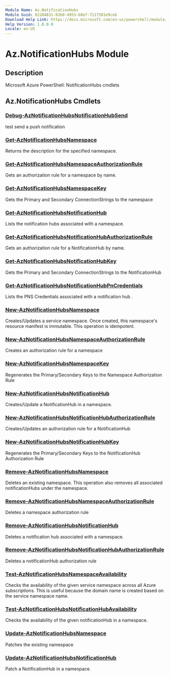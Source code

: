 ```yaml
---
Module Name: Az.NotificationHubs
Module Guid: 02284831-82b0-4953-b8e7-f117581e9ceb
Download Help Link: https://docs.microsoft.com/en-us/powershell/module/az.notificationhubs
Help Version: 1.0.0.0
Locale: en-US
---
```


# Az.NotificationHubs Module
## Description
Microsoft Azure PowerShell: NotificationHubs cmdlets

## Az.NotificationHubs Cmdlets
### [Debug-AzNotificationHubsNotificationHubSend](Debug-AzNotificationHubsNotificationHubSend.md)
test send a push notification

### [Get-AzNotificationHubsNamespace](Get-AzNotificationHubsNamespace.md)
Returns the description for the specified namespace.

### [Get-AzNotificationHubsNamespaceAuthorizationRule](Get-AzNotificationHubsNamespaceAuthorizationRule.md)
Gets an authorization rule for a namespace by name.

### [Get-AzNotificationHubsNamespaceKey](Get-AzNotificationHubsNamespaceKey.md)
Gets the Primary and Secondary ConnectionStrings to the namespace

### [Get-AzNotificationHubsNotificationHub](Get-AzNotificationHubsNotificationHub.md)
Lists the notification hubs associated with a namespace.

### [Get-AzNotificationHubsNotificationHubAuthorizationRule](Get-AzNotificationHubsNotificationHubAuthorizationRule.md)
Gets an authorization rule for a NotificationHub by name.

### [Get-AzNotificationHubsNotificationHubKey](Get-AzNotificationHubsNotificationHubKey.md)
Gets the Primary and Secondary ConnectionStrings to the NotificationHub

### [Get-AzNotificationHubsNotificationHubPnCredentials](Get-AzNotificationHubsNotificationHubPnCredentials.md)
Lists the PNS Credentials associated with a notification hub .

### [New-AzNotificationHubsNamespace](New-AzNotificationHubsNamespace.md)
Creates/Updates a service namespace.
Once created, this namespace's resource manifest is immutable.
This operation is idempotent.

### [New-AzNotificationHubsNamespaceAuthorizationRule](New-AzNotificationHubsNamespaceAuthorizationRule.md)
Creates an authorization rule for a namespace

### [New-AzNotificationHubsNamespaceKey](New-AzNotificationHubsNamespaceKey.md)
Regenerates the Primary/Secondary Keys to the Namespace Authorization Rule

### [New-AzNotificationHubsNotificationHub](New-AzNotificationHubsNotificationHub.md)
Creates/Update a NotificationHub in a namespace.

### [New-AzNotificationHubsNotificationHubAuthorizationRule](New-AzNotificationHubsNotificationHubAuthorizationRule.md)
Creates/Updates an authorization rule for a NotificationHub

### [New-AzNotificationHubsNotificationHubKey](New-AzNotificationHubsNotificationHubKey.md)
Regenerates the Primary/Secondary Keys to the NotificationHub Authorization Rule

### [Remove-AzNotificationHubsNamespace](Remove-AzNotificationHubsNamespace.md)
Deletes an existing namespace.
This operation also removes all associated notificationHubs under the namespace.

### [Remove-AzNotificationHubsNamespaceAuthorizationRule](Remove-AzNotificationHubsNamespaceAuthorizationRule.md)
Deletes a namespace authorization rule

### [Remove-AzNotificationHubsNotificationHub](Remove-AzNotificationHubsNotificationHub.md)
Deletes a notification hub associated with a namespace.

### [Remove-AzNotificationHubsNotificationHubAuthorizationRule](Remove-AzNotificationHubsNotificationHubAuthorizationRule.md)
Deletes a notificationHub authorization rule

### [Test-AzNotificationHubsNamespaceAvailability](Test-AzNotificationHubsNamespaceAvailability.md)
Checks the availability of the given service namespace across all Azure subscriptions.
This is useful because the domain name is created based on the service namespace name.

### [Test-AzNotificationHubsNotificationHubAvailability](Test-AzNotificationHubsNotificationHubAvailability.md)
Checks the availability of the given notificationHub in a namespace.

### [Update-AzNotificationHubsNamespace](Update-AzNotificationHubsNamespace.md)
Patches the existing namespace

### [Update-AzNotificationHubsNotificationHub](Update-AzNotificationHubsNotificationHub.md)
Patch a NotificationHub in a namespace.

